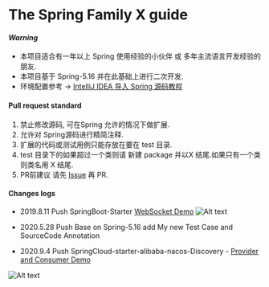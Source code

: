 # The Spring Family X guide 
#### *Warning*

+ 本项目适合有一年以上 Spring 使用经验的小伙伴 或 多年主流语言开发经验的朋友.
+ 本项目基于 Spring-5.16 并在此基础上进行二次开发. 
+ 环境配置参考 -> [IntelliJ IDEA 导入 Spring 源码教程](http://www.glorze.com/1617.html)

#### Pull request standard

1. 禁止修改源码,  可在Spring 允许的情况下做扩展.
2. 允许对 Spring源码进行精简注释.
3. 扩展的代码或测试用例只能存放在要在 test 目录.
4.  test 目录下的如果超过一个类则请 新建 package 并以X 结尾.如果只有一个类 则类名用 X 结尾.
5. PR前建议  请先 [Issue](https://github.com/XiaoZiShan/springFamily-SourceCodeStudy/issues/new) 再 PR. 

#### Changes logs 

+ 2019.8.11 Push SpringBoot-Starter [WebSocket Demo](https://github.com/XiaoZiShan/SpringFamily-SourceCodeStudy/blob/master/SpringBoot-Starter-WebSocket/SpringBoot-Starter-WebSocket@2.16)
![Alt text](https://github.com/XiaoZiShan/SpringFamily-SourceCodeStudy/blob/master/SpringBoot-Starter-WebSocket/SpringBoot-Starter-WebSocket@2.16/Demo-README.png?raw=true)

+ 2020.5.28 Push Base on Spring-5.16 add My new Test Case and SourceCode Annotation

+ 2020.9.4 Push SpringCloud-starter-alibaba-nacos-Discovery - [Provider and Consumer Demo](https://github.com/XiaoZiShan/SpringFamily-SourceCodeStudy)

![Alt text](https://github.com/XiaoZiShan/SpringFamily-SourceCodeStudy/blob/master/Spring-Cloud/Alibaba/Nacos/nacos-demo/Nacos-Discovery.png?raw=true)

